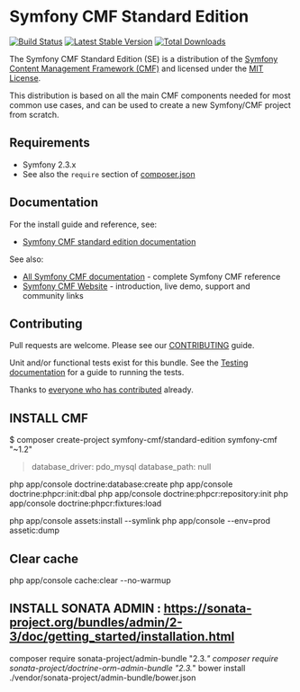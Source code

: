 # Symfony CMF Standard Edition

[![Build Status](https://secure.travis-ci.org/symfony-cmf/standard-edition.png)](http://travis-ci.org/symfony-cmf/standard-edition)
[![Latest Stable Version](https://poser.pugx.org/symfony-cmf/standard-edition/version.png)](https://packagist.org/packages/symfony-cmf/standard-edition)
[![Total Downloads](https://poser.pugx.org/symfony-cmf/standard-edition/d/total.png)](https://packagist.org/packages/symfony-cmf/standard-edition)

The Symfony CMF Standard Edition (SE) is a distribution of the
[Symfony Content Management Framework (CMF)](http://cmf.symfony.com/)
and licensed under the [MIT License](LICENSE).

This distribution is based on all the main CMF components needed for most common
use cases, and can be used to create a new Symfony/CMF project from scratch.


## Requirements

* Symfony 2.3.x
* See also the `require` section of [composer.json](composer.json)


## Documentation

For the install guide and reference, see:

* [Symfony CMF standard edition documentation](http://symfony.com/doc/master/cmf/book/installation.html)

See also:

* [All Symfony CMF documentation](http://symfony.com/doc/master/cmf/index.html) - complete Symfony CMF reference
* [Symfony CMF Website](http://cmf.symfony.com/) - introduction, live demo, support and community links


## Contributing

Pull requests are welcome. Please see our [CONTRIBUTING](CONTRIBUTING.md) guide.

Unit and/or functional tests exist for this bundle. See the
[Testing documentation](http://symfony.com/doc/master/cmf/components/testing.html)
for a guide to running the tests.

Thanks to
[everyone who has contributed](https://github.com/symfony-cmf/standard-edition/contributors) already.



## INSTALL CMF

$ composer create-project symfony-cmf/standard-edition symfony-cmf "~1.2"

> database_driver: pdo_mysql
> database_path: null

php app/console doctrine:database:create
php app/console doctrine:phpcr:init:dbal
php app/console doctrine:phpcr:repository:init
php app/console doctrine:phpcr:fixtures:load

php app/console assets:install --symlink
php app/console --env=prod assetic:dump

## Clear cache
php app/console cache:clear --no-warmup

## INSTALL SONATA ADMIN : https://sonata-project.org/bundles/admin/2-3/doc/getting_started/installation.html

composer require sonata-project/admin-bundle "2.3.*"
composer require sonata-project/doctrine-orm-admin-bundle "2.3.*"
bower install ./vendor/sonata-project/admin-bundle/bower.json